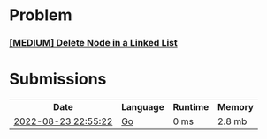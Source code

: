 <h1>Problem</h1>
<h3><a href="https://leetcode.com/problems/delete-node-in-a-linked-list/description/">[MEDIUM] Delete Node in a Linked List</a></h3>

<h1>Submissions</h1>
<table>
<tr>
<th>Date</th> <th>Language</th> <th>Runtime</th> <th>Memory</th>
</tr>
<tr>
<td> <a href="https://leetcode.com/submissions/detail/781574836/"> 2022-08-23 22:55:22 </a> </td>
<td> <a href="./0237.%20Delete%20Node%20in%20a%20Linked%20List.go"> Go </a> </td>
<td> 0 ms </td>
<td> 2.8 mb </td>
</tr>
</table>